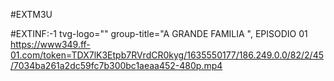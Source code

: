 #EXTM3U

#EXTINF:-1 tvg-logo="" group-title="A GRANDE FAMILIA ", EPISODIO 01
https://www349.ff-01.com/token=TDX7lK3Etpb7RVrdCR0kyg/1635550177/186.249.0.0/82/2/45/7034ba261a2dc59fc7b300bc1aeaa452-480p.mp4
